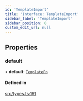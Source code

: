 ```yaml
---
id: 'TemplateImport'
title: 'Interface: TemplateImport'
sidebar_label: 'TemplateImport'
sidebar_position: 0
custom_edit_url: null
---
```


## Properties

### default

• **default**: [`TemplateFn`](../modules.md#templatefn)

#### Defined in

[src/types.ts:191](https://github.com/pantheon-systems/decoupled-kit-js/blob/32b3f2995/packages/create-pantheon-decoupled-kit/src/types.ts#L191)
